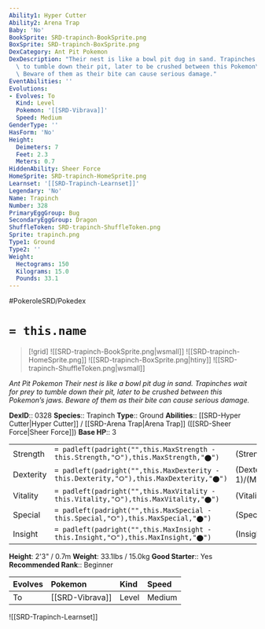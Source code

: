 ```yaml
---
Ability1: Hyper Cutter
Ability2: Arena Trap
Baby: 'No'
BookSprite: SRD-trapinch-BookSprite.png
BoxSprite: SRD-trapinch-BoxSprite.png
DexCategory: Ant Pit Pokemon
DexDescription: "Their nest is like a bowl pit dug in sand. Trapinches wait for prey\
  \ to tumble down their pit, later to be crushed between this Pokemon\u2019s jaws.\
  \ Beware of them as their bite can cause serious damage."
EventAbilities: ''
Evolutions:
- Evolves: To
  Kind: Level
  Pokemon: '[[SRD-Vibrava]]'
  Speed: Medium
GenderType: ''
HasForm: 'No'
Height:
  Deimeters: 7
  Feet: 2.3
  Meters: 0.7
HiddenAbility: Sheer Force
HomeSprite: SRD-trapinch-HomeSprite.png
Learnset: '[[SRD-Trapinch-Learnset]]'
Legendary: 'No'
Name: Trapinch
Number: 328
PrimaryEggGroup: Bug
SecondaryEggGroup: Dragon
ShuffleToken: SRD-trapinch-ShuffleToken.png
Sprite: trapinch.png
Type1: Ground
Type2: ''
Weight:
  Hectograms: 150
  Kilograms: 15.0
  Pounds: 33.1
---
```


#PokeroleSRD/Pokedex

# `= this.name`

> [!grid]
> ![[SRD-trapinch-BookSprite.png|wsmall]]
> ![[SRD-trapinch-HomeSprite.png]]
> ![[SRD-trapinch-BoxSprite.png|htiny]]
> ![[SRD-trapinch-ShuffleToken.png|wsmall]]


*Ant Pit Pokemon*
*Their nest is like a bowl pit dug in sand. Trapinches wait for prey to tumble down their pit, later to be crushed between this Pokemon’s jaws. Beware of them as their bite can cause serious damage.*

**DexID**:: 0328
**Species**:: Trapinch
**Type**:: Ground
**Abilities**:: [[SRD-Hyper Cutter|Hyper Cutter]] / [[SRD-Arena Trap|Arena Trap]] ([[SRD-Sheer Force|Sheer Force]])
**Base HP**:: 3

|           |                                                                                        |                                          |
| --------- | -------------------------------------------------------------------------------------- | ---------------------------------------- |
| Strength  | `= padleft(padright("",this.MaxStrength - this.Strength,"⭘"),this.MaxStrength,"⬤")`    | (Strength::3)/(MaxStrength::6)   |
| Dexterity | `= padleft(padright("",this.MaxDexterity - this.Dexterity,"⭘"),this.MaxDexterity,"⬤")` | (Dexterity:: 1)/(MaxDexterity::2) |
| Vitality  | `= padleft(padright("",this.MaxVitality - this.Vitality,"⭘"),this.MaxVitality,"⬤")`    | (Vitality::2)/(MaxVitality::4)   |
| Special   | `= padleft(padright("",this.MaxSpecial - this.Special,"⭘"),this.MaxSpecial,"⬤")`       | (Special::2)/(MaxSpecial::4)     |
| Insight   | `= padleft(padright("",this.MaxInsight - this.Insight,"⭘"),this.MaxInsight,"⬤")`       | (Insight::2)/(MaxInsight::4)     |

**Height**: 2'3" / 0.7m
**Weight**: 33.1lbs / 15.0kg
**Good Starter**:: Yes
**Recommended Rank**:: Beginner

| Evolves   | Pokemon         | Kind   | Speed   |
|:----------|:----------------|:-------|:--------|
| To        | [[SRD-Vibrava]] | Level  | Medium  |

![[SRD-Trapinch-Learnset]]